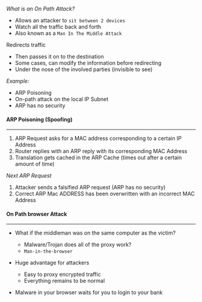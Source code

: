 
*What is an On Path Attack?*
- Allows an attacker to `sit between 2 devices`
- Watch all the traffic back and forth 
- Also known as a `Man In The Middle Attack`

Redirects traffic
- Then passes it on to the destination
- Some cases, can modify the information before redirecting
- Under the nose of the involved parties (invisible to see)

*Example:*
- ARP Poisoning
- On-path attack on the local IP Subnet
- ARP has no security


#### ARP Poisoning (Spoofing)
-----
1. ARP Request asks for a MAC address corresponding to a certain IP Address
2. Router replies with an ARP reply with its corresponding MAC Address
3. Translation gets cached in the ARP Cache (times out after a certain amount of time)

*Next ARP Request*
1. Attacker sends a falsified ARP request (ARP has no security)
2. Correct ARP Mac ADDRESS has been overwritten with an incorrect MAC Address



#### On Path browser Attack
--------
- What if the middleman was on the same computer as the victim?
	- Malware/Trojan does all of the proxy work?
	- `Man-in-the-browser`

- Huge advantage for attackers
	- Easy to proxy encrypted traffic
	- Everything remains to be normal

- Malware in your browser waits for you to login to your bank



